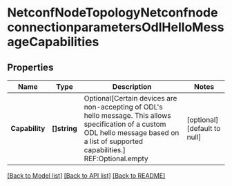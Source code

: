 # NetconfNodeTopologyNetconfnodeconnectionparametersOdlHelloMessageCapabilities

## Properties
Name | Type | Description | Notes
------------ | ------------- | ------------- | -------------
**Capability** | **[]string** | Optional[Certain devices are non-accepting of ODL&#39;s hello message.  This allows specification of a custom ODL hello message based on a list of supported capabilities.] REF:Optional.empty | [optional] [default to null]

[[Back to Model list]](../README.md#documentation-for-models) [[Back to API list]](../README.md#documentation-for-api-endpoints) [[Back to README]](../README.md)


